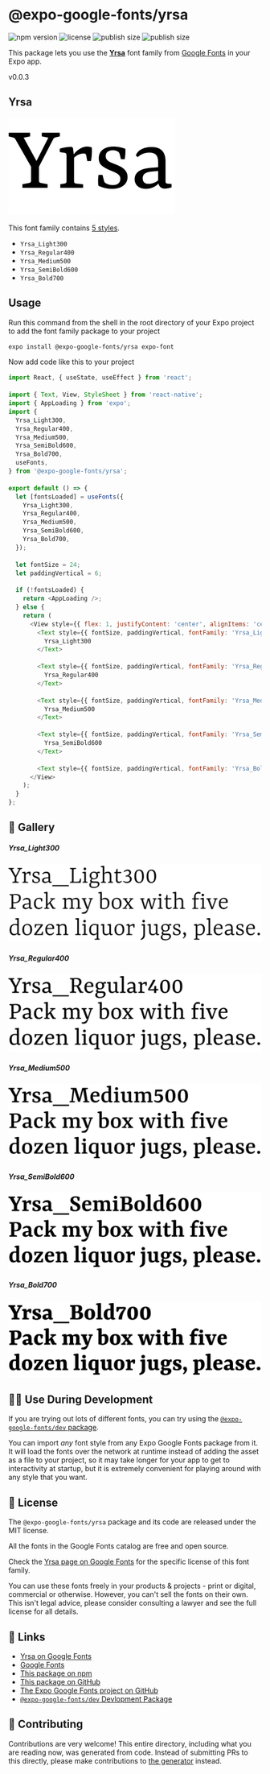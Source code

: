 # @expo-google-fonts/yrsa

![npm version](https://flat.badgen.net/npm/v/@expo-google-fonts/yrsa)
![license](https://flat.badgen.net/github/license/expo/google-fonts)
![publish size](https://flat.badgen.net/packagephobia/install/@expo-google-fonts/yrsa)
![publish size](https://flat.badgen.net/packagephobia/publish/@expo-google-fonts/yrsa)

This package lets you use the [**Yrsa**](https://fonts.google.com/specimen/Yrsa) font family from [Google Fonts](https://fonts.google.com/) in your Expo app.

v0.0.3

## Yrsa

![Yrsa](./font-family.png)

This font family contains [5 styles](#-gallery).

- `Yrsa_Light300`
- `Yrsa_Regular400`
- `Yrsa_Medium500`
- `Yrsa_SemiBold600`
- `Yrsa_Bold700`

## Usage

Run this command from the shell in the root directory of your Expo project to add the font family package to your project
```sh
expo install @expo-google-fonts/yrsa expo-font
```

Now add code like this to your project
```js
import React, { useState, useEffect } from 'react';

import { Text, View, StyleSheet } from 'react-native';
import { AppLoading } from 'expo';
import {
  Yrsa_Light300,
  Yrsa_Regular400,
  Yrsa_Medium500,
  Yrsa_SemiBold600,
  Yrsa_Bold700,
  useFonts,
} from '@expo-google-fonts/yrsa';

export default () => {
  let [fontsLoaded] = useFonts({
    Yrsa_Light300,
    Yrsa_Regular400,
    Yrsa_Medium500,
    Yrsa_SemiBold600,
    Yrsa_Bold700,
  });

  let fontSize = 24;
  let paddingVertical = 6;

  if (!fontsLoaded) {
    return <AppLoading />;
  } else {
    return (
      <View style={{ flex: 1, justifyContent: 'center', alignItems: 'center' }}>
        <Text style={{ fontSize, paddingVertical, fontFamily: 'Yrsa_Light300' }}>
          Yrsa_Light300
        </Text>

        <Text style={{ fontSize, paddingVertical, fontFamily: 'Yrsa_Regular400' }}>
          Yrsa_Regular400
        </Text>

        <Text style={{ fontSize, paddingVertical, fontFamily: 'Yrsa_Medium500' }}>
          Yrsa_Medium500
        </Text>

        <Text style={{ fontSize, paddingVertical, fontFamily: 'Yrsa_SemiBold600' }}>
          Yrsa_SemiBold600
        </Text>

        <Text style={{ fontSize, paddingVertical, fontFamily: 'Yrsa_Bold700' }}>Yrsa_Bold700</Text>
      </View>
    );
  }
};

```

## 🔡 Gallery

##### Yrsa_Light300
![Yrsa_Light300](./b942444580e24561d6008f08b6b3145662d902d140408e9f6c92ee7cd5affa00.ttf.png)

##### Yrsa_Regular400
![Yrsa_Regular400](./9782370d37625db345595b8f48ae5156b4c8256cd4867b119af3114faa566686.ttf.png)

##### Yrsa_Medium500
![Yrsa_Medium500](./61c4e4c03498db5ec4f926576603b2102fac9f90b73b7aafe7e6ebadc30444b0.ttf.png)

##### Yrsa_SemiBold600
![Yrsa_SemiBold600](./dd8f96acf795a40fc16730d309bc4a64f1f21d96ac4e93763611cee5539b77f9.ttf.png)

##### Yrsa_Bold700
![Yrsa_Bold700](./94de8af1023c6dab0ffcb86966c85582afca7392a0c3377cd0f1cb536c9d095c.ttf.png)


## 👩‍💻 Use During Development

If you are trying out lots of different fonts, you can try using the [`@expo-google-fonts/dev` package](https://github.com/expo/google-fonts/tree/master/font-packages/dev#readme).

You can import *any* font style from any Expo Google Fonts package from it. It will load the fonts
over the network at runtime instead of adding the asset as a file to your project, so it may take longer
for your app to get to interactivity at startup, but it is extremely convenient
for playing around with any style that you want.

## 📖 License

The `@expo-google-fonts/yrsa` package and its code are released under the MIT license.

All the fonts in the Google Fonts catalog are free and open source.

Check the [Yrsa page on Google Fonts](https://fonts.google.com/specimen/Yrsa) for the specific license of this font family.

You can use these fonts freely in your products & projects - print or digital, commercial or otherwise. However, you can't sell the fonts on their own. This isn't legal advice, please consider consulting a lawyer and see the full license for all details.

## 🔗 Links

- [Yrsa on Google Fonts](https://fonts.google.com/specimen/Yrsa)
- [Google Fonts](https://fonts.google.com/)
- [This package on npm](https://www.npmjs.com/package/@expo-google-fonts/yrsa)
- [This package on GitHub](https://github.com/expo/google-fonts/tree/master/font-packages/yrsa)
- [The Expo Google Fonts project on GitHub](https://github.com/expo/google-fonts)
- [`@expo-google-fonts/dev` Devlopment Package](https://github.com/expo/google-fonts/tree/master/font-packages/dev)


## 🤝 Contributing

Contributions are very welcome! This entire directory, including what you are reading now, was generated from code. Instead of submitting PRs to this directly, please make contributions to [the generator](https://github.com/expo/google-fonts/tree/master/packages/generator) instead.

